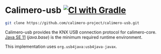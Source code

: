 Calimero-usb [![CI with Gradle](https://github.com/calimero-project/calimero-usb/actions/workflows/gradle.yml/badge.svg)](https://github.com/calimero-project/calimero-usb/actions/workflows/gradle.yml)
=============
~~~ sh
git clone https://github.com/calimero-project/calimero-usb.git
~~~

Calimero-usb provides the KNX USB connection protocol for calimero-core. 
[Java SE 11](https://jdk.java.net/archive/) (_java.base_) is the minimum required runtime environment.

This implementation uses `org.usb4java:usb4java-javax`.
